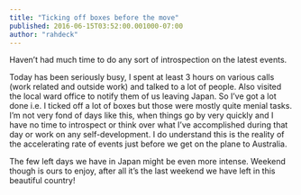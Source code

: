 ```yaml
---
title: "Ticking off boxes before the move"
published: 2016-06-15T03:52:00.001000-07:00
author: "rahdeck"
---
```

Haven’t had much time to do any sort of introspection on the latest events.

Today has been seriously busy, I spent at least 3 hours on various calls (work related and outside work) and talked to a lot of people. Also visited the local ward office to notify them of us leaving Japan. So I’ve got a lot done i.e. I ticked off a lot of boxes but those were mostly quite menial tasks. I’m not very fond of days like this, when things go by very quickly and I have no time to introspect or think over what I’ve accomplished during that day or work on any self-development. I do understand this is the reality of the accelerating rate of events just before we get on the plane to Australia.

The few left days we have in Japan might be even more intense. Weekend though is ours to enjoy, after all it’s the last weekend we have left in this beautiful country!